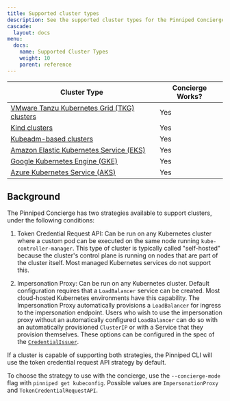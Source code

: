 ```yaml
---
title: Supported cluster types
description: See the supported cluster types for the Pinniped Concierge.
cascade:
  layout: docs
menu:
  docs:
    name: Supported Cluster Types
    weight: 10
    parent: reference
---
```


| **Cluster Type** | **Concierge Works?** |
|-|-|
| [VMware Tanzu Kubernetes Grid (TKG) clusters](https://tanzu.vmware.com/kubernetes-grid) | Yes |
| [Kind clusters](https://kind.sigs.k8s.io/) | Yes |
| [Kubeadm-based clusters](https://kubernetes.io/docs/reference/setup-tools/kubeadm/) | Yes |
| [Amazon Elastic Kubernetes Service (EKS)](https://aws.amazon.com/eks/) | Yes |
| [Google Kubernetes Engine (GKE)](https://cloud.google.com/kubernetes-engine) | Yes |
| [Azure Kubernetes Service (AKS)](https://azure.microsoft.com/en-us/overview/kubernetes-on-azure) | Yes |

## Background

The Pinniped Concierge has two strategies available to support clusters, under the following conditions:

1. Token Credential Request API: Can be run on any Kubernetes cluster where a custom pod can be executed on the same node running `kube-controller-manager`.
This type of cluster is typically called "self-hosted" because the cluster's control plane is running on nodes that are part of the cluster itself.
Most managed Kubernetes services do not support this.

2. Impersonation Proxy: Can be run on any Kubernetes cluster. Default configuration requires that a `LoadBalancer` service can be created. Most cloud-hosted Kubernetes environments have this
capability. The Impersonation Proxy automatically provisions a `LoadBalancer` for ingress to the impersonation endpoint. Users who wish to use the impersonation proxy without an automatically
configured `LoadBalancer` can do so with an automatically provisioned `ClusterIP` or with a Service that they provision themselves. These options
can be configured in the spec of the [`CredentialIssuer`](https://github.com/vmware-tanzu/pinniped/blob/main/generated/1.20/README.adoc#credentialissuer).

If a cluster is capable of supporting both strategies, the Pinniped CLI will use the
token credential request API strategy by default.

To choose the strategy to use with the concierge, use the `--concierge-mode` flag with `pinniped get kubeconfig`.
Possible values are `ImpersonationProxy` and `TokenCredentialRequestAPI`.
